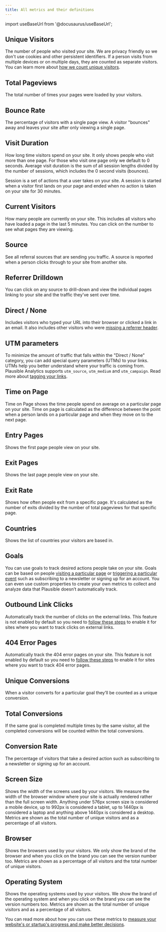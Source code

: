 ```yaml
---
title: All metrics and their definitions
---
```


import useBaseUrl from '@docusaurus/useBaseUrl';

## Unique Visitors

The number of people who visited your site. We are privacy friendly so we don't use cookies and other persistent identifiers. If a person visits from multiple devices or on multiple days, they are counted as separate visitors. You can learn more about [how we count unique visitors](https://plausible.io/data-policy).

## Total Pageviews

The total number of times your pages were loaded by your visitors.

## Bounce Rate

The percentage of visitors with a single page view. A visitor "bounces" away and leaves your site after only viewing a single page. 

## Visit Duration

How long time visitors spend on your site. It only shows people who visit more than one page. For those who visit one page only we default to 0 seconds. Average visit duration is the sum of all session lengths divided by the number of sessions, which includes the 0 second visits (bounces).

Session is a set of actions that a user takes on your site. A session is started when a visitor first lands on your page and ended when no action is taken on your site for 30 minutes.

## Current Visitors

How many people are currently on your site. This includes all visitors who have loaded a page in the last 5 minutes. You can click on the number to see what pages they are viewing.

## Source

See all referral sources that are sending you traffic. A source is reported when a person clicks through to your site from another site.

## Referrer Drilldown

You can click on any source to drill-down and view the individual pages linking to your site and the traffic they've sent over time.

## Direct / None

Includes visitors who typed your URL into their browser or clicked a link in an email. It also includes other visitors who were [missing a referrer header](https://plausible.io/blog/referrer-policy).

## UTM parameters

To minimize the amount of traffic that falls within the "Direct / None" category, you can add special query parameters (UTMs) to your links. UTMs help you better understand where your traffic is coming from. Plausible Analytics supports `utm_source`, `utm_medium` and `utm_campaign`. Read more about [tagging your links](manual-link-tagging.md).

## Time on Page

Time on Page shows the time people spend on average on a particular page on your site. Time on page is calculated as the difference between the point when a person lands on a particular page and when they move on to the next page.

## Entry Pages

Shows the first page people view on your site.

## Exit Pages

Shows the last page people view on your site.

## Exit Rate

Shows how often people exit from a specific page. It's calculated as the number of exits divided by the number of total pageviews for that specific page.

## Countries

Shows the list of countries your visitors are based in.

## Goals

You can use goals to track desired actions people take on your site. Goals can be based on people [visiting a particular page](pageview-goals.md) or [triggering a particular event](custom-event-goals.md) such as subscribing to a newsletter or signing up for an account. You can even use custom properties to create your own metrics to collect and analyze data that Plausible doesn’t automatically track. 

## Outbound Link Clicks

Automatically track the number of clicks on the external links. This feature is not enabled by default so you need to [follow these steps](outbound-link-click-tracking.md) to enable it for sites where you want to track clicks on external links.

## 404 Error Pages

Automatically track the 404 error pages on your site. This feature is not enabled by default so you need to [follow these steps](404-error-pages-tracking.md) to enable it for sites where you want to track 404 error pages.

## Unique Conversions

When a visitor converts for a particular goal they’ll be counted as a unique conversion.

## Total Conversions

If the same goal is completed multiple times by the same visitor, all the completed conversions will be counted within the total conversions.

## Conversion Rate

The percentage of visitors that take a desired action such as subscribing to a newsletter or signing up for an account.

## Screen Size

Shows the width of the screens used by your visitors. We measure the width of the browser window where your site is actually rendered rather than the full screen width. Anything under 576px screen size is considered a mobile device, up to 992px is considered a tablet, up to 1440px is considered a laptop and anything above 1440px is considered a desktop. Metrics are shown as the total number of unique visitors and as a percentage of all visitors.

## Browser

Shows the browsers used by your visitors. We only show the brand of the browser and when you click on the brand you can see the version number too. Metrics are shown as a percentage of all visitors and the total number of unique visitors.

## Operating System

Shows the operating systems used by your visitors. We show the brand of the operating system and when you click on the brand you can see the version numbers too. Metrics are shown as the total number of unique visitors and as a percentage of all visitors.

You can read more about how you can use these metrics to [measure your website's or startup's progress and make better decisions](https://plausible.io/blog/analytics-metrics-definitions).
